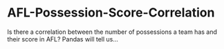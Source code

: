 # AFL-Possession-Score-Correlation
Is there a correlation between the number of possessions a team has and their score in AFL? Pandas will tell us...
